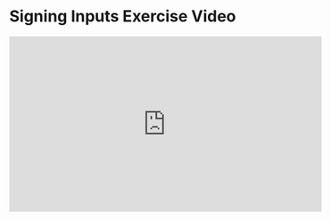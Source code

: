 # Signing Inputs Exercise Video

<iframe width="560" height="315" src="https://www.youtube-nocookie.com/embed/RZtGLCBu_tc?rel=0" frameborder="0" allow="autoplay; encrypted-media" allowfullscreen></iframe>
